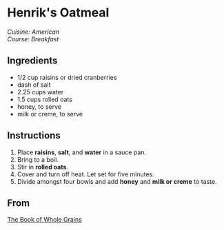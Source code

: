 # Henrik's Oatmeal

_Cuisine:  American_<br />
_Course:  Breakfast_

## Ingredients

- 1/2 cup raisins or dried cranberries
- dash of salt
- 2.25 cups water
- 1.5 cups rolled oats
- honey, to serve
- milk or creme, to serve

## Instructions

1. Place **raisins**, **salt**, and **water** in a sauce pan.
1. Bring to a boil.
1. Stir in **rolled oats**.
1. Cover and turn off heat.  Let set for five minutes.
1. Divide amongst four bowls and add **honey** and **milk or creme** to taste.

## From

[The Book of Whole Grains](https://www.marlenebumgarner.com/books/)